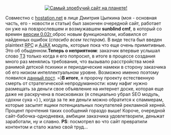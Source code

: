 <p align='center'><a href='http://naydi.com.ua' target='_lank'><img border=0 src='/media/pictures/zloebu4ka.png' alt='Самый злоебучий сайт на планете!' /></a></p>Совместно с <a href='http://hostation.net'>hostation.net</a> в лице Дмитрия Цыпкина (моя - основная часть, его - новости и статьи) был закончен очередной сайт, работает он уже на повзрослевшем и возмужавшем <b>sunblind cmf</b>, в который со времен <a href='http://orl.biz.tm/'>версии 0.02r </a> оброс новым функционалом, избавился от найденных ошибок (<i>спасибо всем тестерам</i>). В виде теста был введен plaintext <ABBR title="Remote procedure call">RPC</ABBR> и <ABBR title="Asynchronous JavaScript and XML">AJAX</ABBR> модуль, которые пока что еще очень примитивные. Это об обыденном.<b>Теперь о неприятном</b>: заказчик впервые услышал слово <ABBR title="Техническое задание">ТЗ</ABBR> только когда я его попросил, в итоге в процессе создания много раз менялись требования, что вызывало расстройства моей ранимой детской психики и периодические намеки в сторону заказчика об его низком интеллектуальном уровне. Возможно именно поэтому появился <a href='/index.php?post=66'>данный пост</a>. =)<b>В итоге</b>, я пророчу проекту естественную смерть от стратегической непродуманности: кому нафиг нужно размещать за деньги свое объявление на интернет доске, которая еще даже не раскручена в поисковиках (я специально убрал SEO модуль, сдохни сука =) ), когда за те же деньги можно обратится к спаммерам, которые засыпят ящики потенциальных покупателей рекламной херней. Процент прочтения таких сообщений гораздо выше! Короче, очередной сайт-бабочка-однодневка, амбиции заказчика удовлетворили, деньжат заработали, ну и славно. <b>PS</b>: посмотрел во что сайт превратили контентом и стало жалко свой труд...